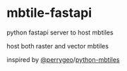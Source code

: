 # mbtile-fastapi

python fastapi server to host mbtiles

host both raster and vector mbtiles

inspired by  [@perrygeo](https://github.com/perrygeo)/[python-mbtiles](https://github.com/perrygeo/python-mbtiles)

